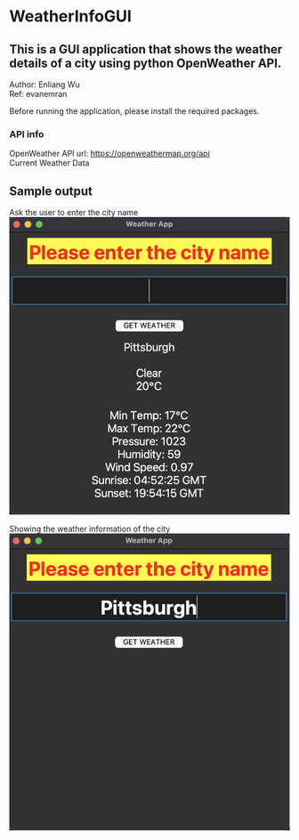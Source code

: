# WeatherInfoGUI
## This is a GUI application that shows the weather details of a city using python OpenWeather API. 
Author: Enliang Wu<br />
Ref: evanemran

Before running the application, please install the required packages.

### API info
OpenWeather API url: https://openweathermap.org/api <br />
Current Weather Data

## Sample output

Ask the user to enter the city name
![](image/input.png)


Showing the weather information of the city
![](image/output.png)




